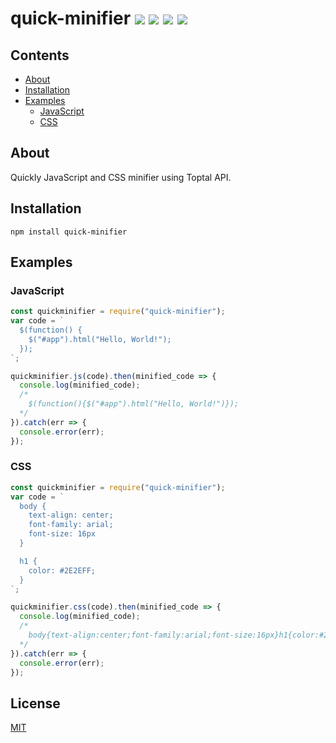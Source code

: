 # quick-minifier <img src="https://badgen.net/npm/v/quick-minifier"/> <img src="https://badgen.net/npm/license/quick-minifier"/> <img src="https://badgen.net/npm/node/quick-minifier"/> <img src="https://badgen.net/npm/dt/quick-minifier"/>

## Contents

  * [About](#about)
  * [Installation](#installation)
  * [Examples](#examples)
    * [JavaScript](#javascript)
    * [CSS](#css)

## About

Quickly JavaScript and CSS minifier using Toptal API.

## Installation

```sh-session
npm install quick-minifier
```

## Examples

### JavaScript

```js
const quickminifier = require("quick-minifier");
var code = `
  $(function() {
    $("#app").html("Hello, World!");
  });
`;

quickminifier.js(code).then(minified_code => {
  console.log(minified_code);
  /*
    $(function(){$("#app").html("Hello, World!")});
  */
}).catch(err => {
  console.error(err);
});
```

### CSS

```js
const quickminifier = require("quick-minifier");
var code = `
  body {
    text-align: center;
    font-family: arial;
    font-size: 16px
  }

  h1 {
    color: #2E2EFF;
  }
`;

quickminifier.css(code).then(minified_code => {
  console.log(minified_code);
  /*
    body{text-align:center;font-family:arial;font-size:16px}h1{color:#2e2eff}
  */
}).catch(err => {
  console.error(err);
});
```

## License

[MIT](LICENSE.md)